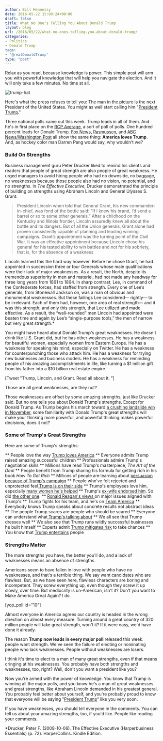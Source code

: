 ```yaml
---
author: Bill Hennessy
date: 2016-05-22 15:00:24+00:00
draft: false
title: What No One's Telling You About Donald Trump
layout: blog
url: /2016/05/22/what-no-ones-telling-you-about-donald-trump/
categories:
- Politics
- Donald Trump
tags:
- '@realDonaldTrump'
type: "post"
---
```


Relax as you read, because knowledge is power. This simple post will arm you with powerful knowledge that will help you navigate the election. And it will only take a few minutes. No time at all.

![trump-hat](https://hennessysview.com/wp-content/uploads/2015/08/trump-hat.jpeg)


Here's what the press refuses to tell you: The man in the picture is the next President of the United States. You might as well start calling him "[President Trump](https://hennessysview.com/2016/05/16/president-trump/)."

Three national polls came out this week. Trump leads in all of them. And he's in first place on the [RCP Average](https://www.realclearpolitics.com/epolls/2016/president/us/general_election_trump_vs_clinton-5491.html), a sort of poll of polls. One hundred percent leads for Donald Trump. [Fox News](https://www.politico.com/story/2016/05/donald-trump-hillary-clinton-fox-news-223344), [Rasmussen](https://thehill.com/blogs/ballot-box/presidential-races/280493-trump-leads-clinton-by-5-points-in-rasmussen-poll), and [ABC News/Washington Post](https://theconservativetreehouse.com/2016/05/22/boom-trump-leads-clinton-in-abc-washington-post-poll-even-with-d8-poll-sample/) all show the same thing: **America loves Trump**. And, as hockey color man Darren Pang would say, why wouldn't we?



### Build On Strengths



Business management guru Peter Drucker liked to remind his clients and readers that people of great strength are also people of great weakness. He urged managers to avoid hiring people who had no downside, no baggage, no weaknesses because those people also had no vision, no potential, and no strengths. In _The Effective Executive_, Drucker demonstrated the principle of building on strengths using Abraham Lincoln and General Ulysses S. Grant:



> President Lincoln when told that General Grant, his new commander-in-chief, was fond of the bottle said: “If I knew his brand, I’d send a barrel or so to some other generals.” After a childhood on the Kentucky and Illinois frontier, Lincoln assuredly knew all about the bottle and its dangers. But of all the Union generals, Grant alone had proven consistently capable of planning and leading winning campaigns. Grant’s appointment was the turning point of the Civil War. It was an effective appointment because Lincoln chose his general for his tested ability to win battles and not for his sobriety, that is, for the absence of a weakness.

Lincoln learned this the hard way however. Before he chose Grant, he had appointed in succession three or four Generals whose main qualifications were their lack of major weaknesses. As a result, the North, despite its tremendous superiority in men and materiel, had not made any headway for three long years from 1861 to 1864. In sharp contrast, Lee, in command of the Confederate forces, had staffed from strength. Every one of Lee’s generals, from Stonewall Jackson on, was a man of obvious and monumental weaknesses. But these failings Lee considered— rightly— to be irrelevant. Each of them had, however, one area of real strength— and it was this strength, and only this strength, that Lee utilized and made effective. As a result, the “well-rounded” men Lincoln had appointed were beaten time and again by Lee’s “single-purpose tools,” the men of narrow but very great strength.*



You might have heard about Donald Trump's great weaknesses. He doesn't drink like U.S. Grant did, but he has other weaknesses. He has a weakness for beautiful women, especially women from Eastern Europe. He has a weakness for speaking his mind, especially on Twitter. He has a weakness for counterpunching those who attack him. He has a weakness for trying new businesses and business models. He has a weakness for reminding people of his amazing accomplishments in life, like turning a $1 million gift from his father into a $10 billion real estate empire.

[Tweet "Trump, Lincoln, and Grant. Read all about it. "]

Those are all great weaknesses, are they not?

Those weaknesses are offset by some amazing strengths, just like Drucker said. But no one tells you about Donald Trump's strengths. Except for Donald Trump. As Trump begins his march toward [a crushing landslide win in November](https://hennessysview.com/2016/05/13/how-to-predict-trumps-landslide-win/), some familiarity with Donald Trump's great strengths will make your thinking more powerful, and powerful thinking makes powerful decisions, does it not?



### Some of Trump's Great Strengths



Here are some of Trump's strengths:




** People love the way [Trump loves America](https://www.peggynoonan.com/simple-patriotism-trumps-ideology/)
** Everyone admits Trump raised amazing successful children
** Professionals admire Trump's negotiation skills
** Millions have read Trump's masterpiece, _The Art of the Deal_
** People benefit from Trump sharing his formula for getting rich in his book _How To Get Rich_
** Millions of people are learning about [persuasion because of Trump's campaign](https://blog.dilbert.com/post/139541975641/the-trump-master-persuader-index-and-reading-list)
** People who've felt rejected and unprotected feel[ Trump is on their side](https://www.peggynoonan.com/trump-and-the-rise-of-the-unprotected/)
** Trump's employees love him, especially [many women he's helped](https://www.newsmax.com/Headline/donald-trump-former-female-employees/2015/11/24/id/703482/)
** Trump's [ex-wife endorsed him](https://thehill.com/video/in-the-news/254534-trump-has-big-chance-to-win-says-ex-wife-ivana). So did [the other one](https://www.nydailynews.com/news/politics/donald-trump-marla-maples-defends-view-article-1.2561308).
** [Ronald Reagan's views ](https://hennessysview.com/2016/05/08/who-is-conservative/)on major issues aligned with Trump's
** Trump fights for his team, and he's on [Team America](https://www.breitbart.com/2016-presidential-race/2016/05/21/trumps-mission-make-america-great-2/)
** Everybody knows Trump speaks about concrete results not abstract ideas
** The people Trump scares are people who should be scared
** Everyone can understand what[ Trump's talking about](https://blogs.thegospelcoalition.org/justintaylor/2016/01/28/how-donald-trump-uses-language/)
** We all see that Trump dresses well
** We also see that Trump runs wildly successful businesses he built himself
** Experts admit [Trump mitigates risk](https://blog.dilbert.com/post/134791529391/risk-management-trump-persuasion-series) to take chances
** You know that [Trump entertains](https://www.trump.com/entertainment/) people




### Strengths Matter



The more strengths you have, the better you'll do, and a lack of weaknesses means an absence of strengths.

Americans seem to have fallen in love with people who have no weaknesses, and that's a terrible thing. We say want candidates who are flawless. But, as we have seen here, flawless characters are boring and incompetent. They screw everything up, even though they screw it up slowly, over time. But mediocrity is un-American, isn't it? Don't you want to Make America Great Again? I do.

[yop_poll id="10"]

Almost everyone in America agrees our country is headed in the wrong direction on almost every measure. Turning around a great country of 320 million people will take great strength, won't it? If it were easy, we'd have done it already.

The reason **Trump now leads in every major poll** released this week: people want strength. We've seen the failure of electing or nominating people who lack weaknesses. People without weaknesses are losers.

I think it's time to elect to a man of many great strengths, even if that means cringing at his weaknesses. You probably have both strengths and weaknesses, too, right? Well, don't you want a president like you?

Now you're armed with the power of knowledge. You know that Trump is winning all the major polls, and you know he's a man of great weaknesses and great strengths, like Abraham Lincoln demanded in his greatest general. You probably feel better about yourself, and you're probably proud to know that everyone will be saying "[President Trump](https://hennessysview.com/2016/05/16/president-trump/)" like you very soon.

If you have weaknesses, you should tell everyone in the comments. You can tell us about your amazing strengths, too, if you'd like. People like reading your comments.



*Drucker, Peter F. (2009-10-06). The Effective Executive (Harperbusiness Essentials) (p. 72). HarperCollins. Kindle Edition.


